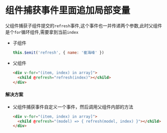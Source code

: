 # 组件捕获事件里面追加局部变量

父组件捕获子组件提交的`refresh`事件,这个事件也一并传递两个参数,此时父组件是个`for`循环组件,需要拿到当前`index`

-   子组件

    ```javascript
    this.$emit('refresh', { name: '崔海峰' })
    ```

-   父组件
    ```html
    <div v-for="(item, index) in array]">
      <child @refresh="refresh(index)"></child>
    </div>
    ```

#### 解决方案

- 父组件捕获事件自定义一个事件，然后调用父组件内部的方法
    ```html
    <div v-for="(item, index) in array]">
      <child @refresh="(model) => { refresh(model, index) }"></child>
    </div>
    ```
